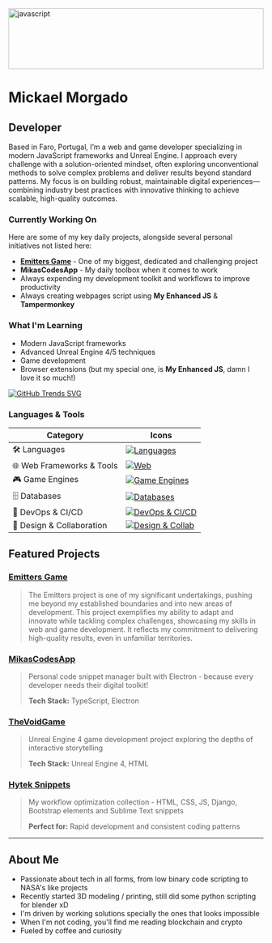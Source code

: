 <img src="https://i.pinimg.com/originals/c8/61/75/c8617584f5180a47f90de9004ed7afed.gif" alt="javascript" width="100%" height="120"/>

# Mickael Morgado

## Developer

Based in Faro, Portugal, I’m a web and game developer specializing in modern JavaScript frameworks and Unreal Engine. I approach every challenge with a solution-oriented mindset, often exploring unconventional methods to solve complex problems and deliver results beyond standard patterns. My focus is on building robust, maintainable digital experiences—combining industry best practices with innovative thinking to achieve scalable, high-quality outcomes.

### Currently Working On

Here are some of my key daily projects, alongside several personal initiatives not listed here:

- **[Emitters Game](https://emittersgame.com/)** - One of my biggest, dedicated and challenging project
- **MikasCodesApp** - My daily toolbox when it comes to work
- Always expending my development toolkit and workflows to improve productivity
- Always creating webpages script using **My Enhanced JS** & **Tampermonkey**

### What I'm Learning

- Modern JavaScript frameworks
- Advanced Unreal Engine 4/5 techniques
- Game development
- Browser extensions (but my special one, is **My Enhanced JS**, damn I love it so much!)

[![GitHub Trends SVG](https://api.githubtrends.io/user/svg/MickaelMorgado/langs)](https://githubtrends.io)


### Languages & Tools

| Category                        | Icons                                                                                                         |
|---------------------------------|---------------------------------------------------------------------------------------------------------------|
| 🛠️ Languages                     | [![Languages](https://skillicons.dev/icons?i=js,ts,csharp,python)](https://skillicons.dev)                    |
| 🌐 Web Frameworks & Tools        | [![Web](https://skillicons.dev/icons?i=react,nextjs,vue,nodejs,express)](https://skillicons.dev)               |
| 🎮 Game Engines                  | [![Game Engines](https://skillicons.dev/icons?i=unity,unrealengine,godot)](https://skillicons.dev)            |
| 🗄️ Databases                      | [![Databases](https://skillicons.dev/icons?i=postgresql,mongodb,supabase)](https://skillicons.dev)            |
| 🚀 DevOps & CI/CD                | [![DevOps & CI/CD](https://skillicons.dev/icons?i=git,docker,githubactions,vercel)](https://skillicons.dev)     |
| 🎨 Design & Collaboration        | [![Design & Collab](https://skillicons.dev/icons?i=figma,photoshop,miro)](https://skillicons.dev)              |

## Featured Projects

### [Emitters Game](https://emittersgame.com/)
> The Emitters project is one of my significant undertakings, pushing me beyond my established boundaries and into new areas of development. This project exemplifies my ability to adapt and innovate while tackling complex challenges, showcasing my skills in web and game development. It reflects my commitment to delivering high-quality results, even in unfamiliar territories.

### [MikasCodesApp](https://github.com/MickaelMorgado/MikasCodesApp)
> Personal code snippet manager built with Electron - because every developer needs their digital toolkit!
> 
> **Tech Stack:** TypeScript, Electron

### [TheVoidGame](https://github.com/MickaelMorgado/TheVoidGame)
> Unreal Engine 4 game development project exploring the depths of interactive storytelling
> 
> **Tech Stack:** Unreal Engine 4, HTML

### [Hytek Snippets](https://github.com/MickaelMorgado/hytek-snippets)
> My workflow optimization collection - HTML, CSS, JS, Django, Bootstrap elements and Sublime Text snippets
> 
> **Perfect for:** Rapid development and consistent coding patterns

---

## About Me

- Passionate about tech in all forms, from low binary code scripting to NASA's like projects
- Recently started 3D modeling / printing, still did some python scripting for blender xD
- I'm driven by working solutions specially the ones that looks impossible 
- When I'm not coding, you'll find me reading blockchain and crypto
- Fueled by coffee and curiosity

